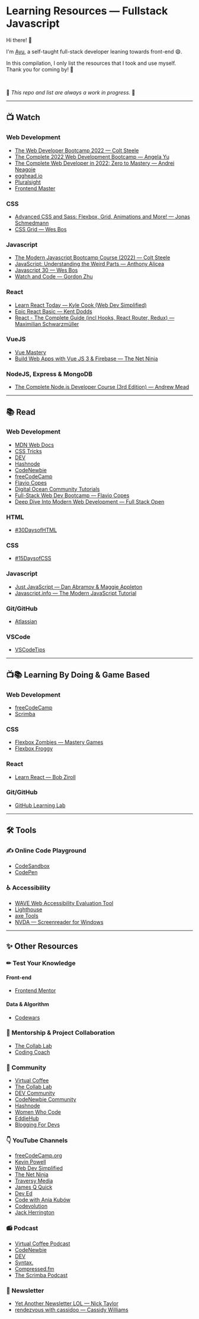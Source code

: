 # Learning Resources — Fullstack Javascript

Hi there! 👋

I'm [Ayu](https://github.com/adiati98), a self-taught full-stack developer leaning towards front-end 😄.

In this compilation, I only list the resources that I took and use myself.
<br>
Thank you for coming by! 💖

<br>

🚧 *This repo and list are always a work in progress.* 🚧

<hr>

## 📺 Watch

### Web Development

- [The Web Developer Bootcamp 2022 — Colt Steele](https://www.udemy.com/course/the-web-developer-bootcamp/)
- [The Complete 2022 Web Development Bootcamp — Angela Yu](https://www.udemy.com/course/the-complete-web-development-bootcamp/)
- [The Complete Web Developer in 2022: Zero to Mastery — Andrei Neagoie](https://www.udemy.com/course/the-complete-web-developer-zero-to-mastery/)
- [egghead.io](https://egghead.io/)
- [Pluralsight](https://www.pluralsight.com/)
- [Frontend Master](https://frontendmasters.com/)

### CSS

- [Advanced CSS and Sass: Flexbox, Grid, Animations and More! — Jonas Schmedmann](https://www.udemy.com/course/advanced-css-and-sass/)
- [CSS Grid — Wes Bos](https://cssgrid.io/)

### Javascript

- [The Modern Javascript Bootcamp Course (2022) — Colt Steele](https://www.udemy.com/course/javascript-beginners-complete-tutorial/)
- [JavaScript: Understanding the Weird Parts — Anthony Alicea](https://www.udemy.com/course/understand-javascript/)
- [Javascript 30 — Wes Bos](https://javascript30.com/)
- [Watch and Code — Gordon Zhu](https://watchandcode.com/)

### React

- [Learn React Today — Kyle Cook (Web Dev Simplified)](https://courses.webdevsimplified.com/learn-react-today)
- [Epic React Basic — Kent Dodds](https://epicreact.dev/)
- [React - The Complete Guide (incl Hooks, React Router, Redux) — Maximilian Schwarzmüller](https://www.udemy.com/course/react-the-complete-guide-incl-redux/)

### VueJS

- [Vue Mastery](https://www.vuemastery.com/)
- [Build Web Apps with Vue JS 3 & Firebase — The Net Ninja](https://www.udemy.com/course/build-web-apps-with-vuejs-firebase/)

### NodeJS, Express & MongoDB

- [The Complete Node.js Developer Course (3rd Edition) — Andrew Mead](https://www.udemy.com/course/the-complete-nodejs-developer-course-2/)

<hr>

## 📚 Read

### Web Development

- [MDN Web Docs](https://developer.mozilla.org/en-US/)
- [CSS Tricks](https://css-tricks.com/)
- [DEV](https://dev.to/)
- [Hashnode](https://hashnode.com/)
- [CodeNewbie](https://community.codenewbie.org/)
- [freeCodeCamp](https://www.freecodecamp.org/news/tag/blog/)
- [Flavio Copes](https://flaviocopes.com/)
- [Digital Ocean Community Tutorials](https://www.digitalocean.com/community/tutorials)
- [Full-Stack Web Dev Bootcamp — Flavio Copes](https://bootcamp.dev/)
- [Deep Dive Into Modern Web Development — Full Stack Open](https://fullstackopen.com/en/)

### HTML

- [#30DaysofHTML](https://learnwithjen.com/l/30daysofhtml)

### CSS

- [#15DaysofCSS](https://learnwithjen.com/l/15DaysOfCSSEmail)

### Javascript

- [Just JavaScript — Dan Abramov & Maggie Appleton](https://justjavascript.com/)
- [Javascript.info — The Modern JavaScript Tutorial](https://javascript.info/)

### Git/GitHub

- [Atlassian](https://www.atlassian.com/git/tutorials)

### VSCode

- [VSCodeTips](https://community.vscodetips.com/)

<hr>

## 📺📚 Learning By Doing & Game Based

### Web Development

- [freeCodeCamp](https://www.freecodecamp.org/)
- [Scrimba](https://scrimba.com/)

### CSS

- [Flexbox Zombies — Mastery Games](https://mastery.games/post/flexboxzombies2/)
- [Flexbox Froggy](https://flexboxfroggy.com/)

### React

- [Learn React — Bob Ziroll](https://scrimba.com/learn/learnreact)

### Git/GitHub

- [GitHub Learning Lab](https://lab.github.com/)

<hr>

## 🛠 Tools

### ✍ Online Code Playground

- [CodeSandbox](https://codesandbox.io/)
- [CodePen](https://codepen.io/)

### ♿ Accessibility

- [WAVE Web Accessibility Evaluation Tool](https://wave.webaim.org/)
- [Lighthouse](https://developers.google.com/web/tools/lighthouse/)
- [axe Tools](https://www.deque.com/axe/)
- [NVDA — Screenreader for Windows](https://www.nvaccess.org/download/)

<hr>

## ✨ Other Resources

### ✏ Test Your Knowledge

#### Front-end

- [Frontend Mentor](https://www.frontendmentor.io/)

#### Data & Algorithm

- [Codewars](https://www.codewars.com/)

### 💪 Mentorship & Project Collaboration

- [The Collab Lab](https://the-collab-lab.codes/)
- [Coding Coach](https://codingcoach.io/)

### 👥 Community

- [Virtual Coffee](https://virtualcoffee.io/)
- [The Collab Lab](https://the-collab-lab.codes/)
- [DEV Community](https://dev.to/)
- [CodeNewbie Community](https://community.codenewbie.org/)
- [Hashnode](https://hashnode.com/)
- [Women Who Code](https://www.womenwhocode.com/)
- [EddieHub](https://www.eddiehub.org/?r_done=1)
- [Blogging For Devs](https://bloggingfordevs.com/)

### 👇 YouTube Channels

- [freeCodeCamp.org](https://www.youtube.com/c/Freecodecamp)
- [Kevin Powell](https://www.youtube.com/kepowob)
- [Web Dev Simplified](https://www.youtube.com/c/WebDevSimplified)
- [The Net Ninja](https://www.youtube.com/c/TheNetNinja)
- [Traversy Media](https://www.youtube.com/c/TraversyMedia)
- [James Q Quick](https://www.youtube.com/c/JamesQQuick)
- [Dev Ed](https://www.youtube.com/c/DevEd/)
- [Code with Ania Kubów](https://www.youtube.com/c/AniaKub%C3%B3w)
- [Codevolution](https://www.youtube.com/c/Codevolution)
- [Jack Herrington](https://www.youtube.com/c/JackHerrington)

### 📻 Podcast

- [Virtual Coffee Podcast](https://virtualcoffee.io/podcast/)
- [CodeNewbie](https://community.codenewbie.org/pod)
- [DEV](https://dev.to/pod)
- [Syntax.](https://syntax.fm/)
- [Compressed.fm](https://www.compressed.fm/)
- [The Scrimba Podcast](https://scrimba.com/podcast/)

### 📰 Newsletter

- [Yet Another Newsletter LOL — Nick Taylor](https://buttondown.email/nickytonline/)
- [rendezvous with cassidoo — Cassidy Williams](https://cassidoo.co/newsletter/)
